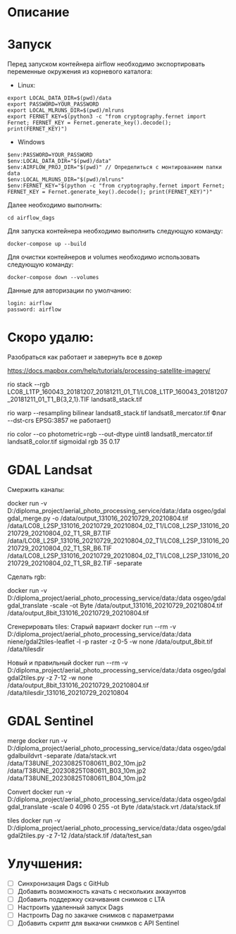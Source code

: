 # Описание

# Запуск
Перед запуском контейнера airflow необходимо экспортировать переменные окружения из корневого каталога: 
* Linux:
 ```
export LOCAL_DATA_DIR=$(pwd)/data
export PASSWORD=YOUR_PASSWORD
export LOCAL_MLRUNS_DIR=$(pwd)/mlruns
export FERNET_KEY=$(python3 -c "from cryptography.fernet import Fernet; FERNET_KEY = Fernet.generate_key().decode(); print(FERNET_KEY)")
 ```
* Windows
 ```
$env:PASSWORD=YOUR_PASSWORD
$env:LOCAL_DATA_DIR="$(pwd)/data"
$env:AIRFLOW_PROJ_DIR="$(pwd)" // Определиться с монтированием папки data
$env:LOCAL_MLRUNS_DIR="$(pwd)/mlruns"
$env:FERNET_KEY="$(python -c "from cryptography.fernet import Fernet; FERNET_KEY = Fernet.generate_key().decode(); print(FERNET_KEY)")"
 ```

Далее необходимо выполнить:
```commandline
cd airflow_dags
```

Для запуска контейнера необходимо выполнить следующую команду:
```commandline
docker-compose up --build
```

Для очистки контейнеров и volumes необходимо использовать следующую команду:
```commandline
docker-compose down --volumes 
```

Данные для авторизации по умолчанию:
```commandline
login: airflow
password: airflow
```


# Скоро удалю:

Разобраться как работает и завернуть все в докер

https://docs.mapbox.com/help/tutorials/processing-satellite-imagery/

rio stack --rgb LC08_L1TP_160043_20181207_20181211_01_T1/LC08_L1TP_160043_20181207_20181211_01_T1_B{3,2,1}.TIF landsat8_stack.tif

rio warp --resampling bilinear landsat8_stack.tif landsat8_mercator.tif
Флаг --dst-crs EPSG:3857 не работает()

rio color --co photometric=rgb --out-dtype uint8 landsat8_mercator.tif landsat8_color.tif sigmoidal rgb 35 0.17

# GDAL Landsat

Смержить каналы:

docker run -v D:/diploma_project/aerial_photo_processing_service/data:/data osgeo/gdal gdal_merge.py -o 
/data/output_131016_20210729_20210804.tif 
/data/LC08_L2SP_131016_20210729_20210804_02_T1/LC08_L2SP_131016_20210729_20210804_02_T1_SR_B7.TIF 
/data/LC08_L2SP_131016_20210729_20210804_02_T1/LC08_L2SP_131016_20210729_20210804_02_T1_SR_B6.TIF 
/data/LC08_L2SP_131016_20210729_20210804_02_T1/LC08_L2SP_131016_20210729_20210804_02_T1_SR_B2.TIF  -separate

Сделать rgb:

docker run -v D:/diploma_project/aerial_photo_processing_service/data:/data osgeo/gdal gdal_translate -scale -ot Byte /data/output_131016_20210729_20210804.tif  /data/output_8bit_131016_20210729_20210804.tif 

Сгенерировать tiles:
 Старый вариант 
docker run --rm -v D:/diploma_project/aerial_photo_processing_service/data:/data niene/gdal2tiles-leaflet -l -p raster -z 0-5 -w none /data/output_8bit.tif /data/tilesdir

Новый и правильный 
 docker run --rm -v D:/diploma_project/aerial_photo_processing_service/data:/data osgeo/gdal gdal2tiles.py -z 7-12 -w none /data/output_8bit_131016_20210729_20210804.tif  /data/tilesdir_131016_20210729_20210804


# GDAL Sentinel

merge
docker run -v D:/diploma_project/aerial_photo_processing_service/data:/data osgeo/gdal 
gdalbuildvrt -separate 
/data/stack.vrt 
/data/T38UNE_20230825T080611_B02_10m.jp2 
/data/T38UNE_20230825T080611_B03_10m.jp2 
/data/T38UNE_20230825T080611_B04_10m.jp2

Convert
 docker run -v D:/diploma_project/aerial_photo_processing_service/data:/data osgeo/gdal gdal_translate 
 -scale 0 4096 0 255 -ot Byte /data/stack.vrt /data/stack.tif

tiles
docker run -v D:/diploma_project/aerial_photo_processing_service/data:/data osgeo/gdal gdal2tiles.py 
-z 7-12 /data/stack.tif /data/test_san

# Улучшения:
- [ ] Синхронизация Dags c GitHub
- [ ] Добавить возможность качать с нескольких аккаунтов
- [ ] Добавить поддержку скачивания снимков с LTA
- [ ] Настроить удаленный запуск Dags
- [ ] Настроить Dag по закачке снимков с параметрами
- [ ] Добавить скрипт для выкачки снимков с API Sentinel